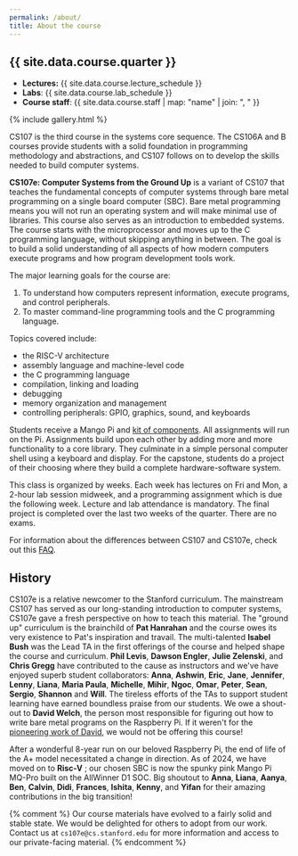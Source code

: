```yaml
---
permalink: /about/
title: About the course
---
```

## {{ site.data.course.quarter }}

  - **Lectures:** {{ site.data.course.lecture_schedule }}
  - **Labs**: {{ site.data.course.lab_schedule }}
  - **Course staff**: {{ site.data.course.staff | map: "name" | join: ", " }}

{% include gallery.html %}

CS107 is the third course in the systems core sequence.
The CS106A and B courses provide students with a solid foundation in programming methodology and abstractions, and CS107 follows on to develop the skills needed to build computer systems.

__CS107e: Computer Systems from the Ground Up__ is a variant of CS107 that teaches the fundamental concepts of
computer systems through bare metal programming on a single board computer (SBC). Bare metal
programming means you will not run an operating system and
will make minimal use of libraries. This course also serves as an
introduction to embedded systems. The course starts with the microprocessor and moves up to
the C programming language, without skipping anything in between. The goal is
to build a solid understanding of all aspects of how modern computers execute
programs and how program development tools work.

The major learning goals for the course are:

1. To understand how computers represent information, execute programs, and control peripherals.
2. To master command-line programming tools and the C programming language.

Topics covered include:

  -   the RISC-V architecture
  -   assembly language and machine-level code
  -   the C programming language
  -   compilation, linking and loading
  -   debugging
  -   memory organization and management
  -   controlling peripherals: GPIO, graphics, sound, and keyboards

Students receive a Mango Pi and [kit of components](/guides/bom). All assignments will run on the Pi. Assignments build upon each other by adding more and more functionality to a core library.
They culminate in a simple personal computer shell
using a keyboard and display. For the capstone, students do a project of their choosing
where they build a complete hardware-software system.

This class is organized by weeks. Each week has lectures
on Fri and Mon, a 2-hour lab session midweek, and a programming
assignment which is due the following week. Lecture and lab attendance is mandatory. The final project is completed over the last two weeks of the quarter. There are no exams.

For information about the differences between CS107 and CS107e,
check out this [FAQ](https://web.stanford.edu/class/cs107e/).

## History
CS107e is a relative newcomer to the Stanford curriculum. The mainstream CS107 has served as our long-standing introduction to computer systems, CS107e gave a fresh perspective on how to teach this material.  The "ground up" curriculum is the brainchild of __Pat Hanrahan__ and the course owes its very existence to Pat's inspiration and travail. The multi-talented __Isabel Bush__ was the Lead TA in the first offerings of the course and helped shape the course and curriculum. __Phil Levis__, __Dawson Engler__, __Julie Zelenski__, and __Chris Gregg__ have contributed to the cause as instructors and we've have enjoyed superb student collaborators: __Anna__, __Ashwin__, __Eric__, __Jane__, __Jennifer__, __Lenny__, __Liana__, __Maria Paula__, __Michelle__, __Mihir__, __Ngoc__, __Omar__, __Peter__, __Sean__, __Sergio__, __Shannon__ and __Will__. The tireless efforts of the TAs to support student learning have earned boundless praise from our students.
We owe a shout-out to __David Welch__, the person most
responsible for figuring out how to write bare metal programs on the Raspberry
Pi. If it weren't for the [pioneering work of David](https://github.com/dwelch67/raspberrypi), we would not be offering this course!

After a wonderful 8-year run on our beloved Raspberry Pi, the end of life of the A+ model necessitated a change in direction. As of 2024, we have moved on to __Risc-V__ ; our chosen SBC is now the spunky pink Mango Pi MQ-Pro built on the AllWinner D1 SOC. Big shoutout to __Anna__, __Liana__, __Aanya__, __Ben__, __Calvin__, __Didi__, __Frances__, __Ishita__, __Kenny__, and __Yifan__ for their amazing contributions in the big transition!

{% comment %}
Our course materials have evolved to a fairly solid and stable state. We would be delighted for others to adopt from our work. Contact us at `cs107e@cs.stanford.edu` for more information and access to our private-facing material.
{% endcomment %}

